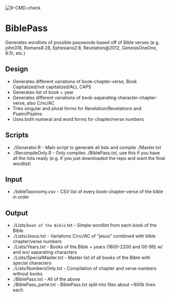 ![R-CMD-check](https://github.com/MusicGivesMeLife/BiblePass/workflows/R-CMD-check/badge.svg)
# BiblePass
Generates wordlists of possible passwords based off of Bible verses (e.g. john316, Romans8:28, Ephesians2:8, Revelation@2012, GenesisOneOne, 8:5!, etc.)

## Design
* Generates different variations of book-chapter-verse, Book Capitalized/not capitalized/ALL CAPS
* Generates list of book + year
* Generates different variations of book-separating character-chapter-verse, also C/nc/AC
* Tries singular and plural forms for Revelation/Revelations and Psalm/Psalms
* Uses both numeral and word forms for chapter/verse numbers

## Scripts
* ./Generator.R - Main script to generate all lists and compile ./Master.txt
* ./RecompileOnly.R - Only compiles ./BiblePass.txt, use this if you have all the lists ready (e.g. if you just downloaded the repo and want the final wordlist)

## Input
* ./bibleTaxonomy.csv - CSV list of every book-chapter-verse of the bible in order

## Output
* ./Lists/`book of the Bible`.txt - Simple wordlist from each book of the Bible
* ./Lists/Jesus.txt - Variations C/nc/AC of "jesus" combined with bible chapter/verse numbers
* ./Lists/Years.txt - Books of the Bible + years (1800-2200 and 00-99) w/ and wo/ separating characters
* ./Lists/SpecialMaster.txt - Master list of all books of the Bible with special characters
* ./Lists/NumbersOnly.txt - Compilation of chapter and verse numbers without books
* ./BiblePass.txt - All of the above
* ./BiblePass_part`#`.txt - BiblePass.txt split into files about ~900k lines each

